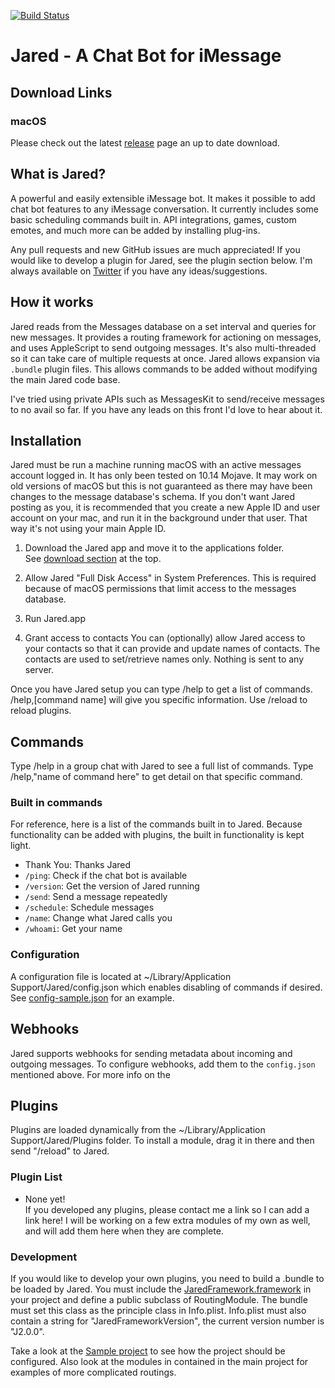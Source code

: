 [![Build Status](https://travis-ci.org/ZekeSnider/Jared.svg?branch=master)](https://travis-ci.org/ZekeSnider/Jared)

<a name='Jared'/>

# Jared - A Chat Bot for iMessage

<a name='Download'/>

## Download Links  
### macOS
Please check out the latest [release](https://github.com/ZekeSnider/Jared/releases/latest) page an up to date download.

## What is Jared?  
A powerful and easily extensible iMessage bot. It makes it possible to add chat bot features to any iMessage conversation. It currently includes some basic scheduling commands built in. API integrations, games, custom emotes, and much more can be added by installing plug-ins. 

Any pull requests and new GitHub issues are much appreciated! If you would like to develop a plugin for Jared, see the plugin section below. I'm always available on [Twitter](https://twitter.com/zekesnider) if you have any ideas/suggestions.

## How it works  
Jared reads from the Messages database on a set interval and queries for new messages. It provides a routing framework for actioning on messages, and uses AppleScript to send outgoing messages. It's also multi-threaded so it can take care of multiple requests at once. Jared allows expansion via `.bundle` plugin files. This allows commands to be added without modifying the main Jared code base. 

I've tried using private APIs such as MessagesKit to send/receive messages to no avail so far. If you have any leads on this front I'd love to hear about it.

## Installation  
Jared must be run a machine running macOS with an active messages account logged in. It has only been tested on 10.14 Mojave. It may work on old versions of macOS but this is not guaranteed as there may have been changes to the message database's schema. If you don't want Jared posting as you, it is recommended that you create a new Apple ID and user account on your mac, and run it in the background under that user. That way it's not using your main Apple ID.

1. Download the Jared app and move it to the applications folder.  
See [download section](#Download) at the top. 

2. Allow Jared "Full Disk Access" in System Preferences.
This is required because of macOS permissions that limit access to the messages database. 

3. Run Jared.app

4. Grant access to contacts
You can (optionally) allow Jared access to your contacts so that it can provide and update names of contacts. The contacts are used to set/retrieve names only. Nothing is sent to any server.

Once you have Jared setup you can type /help to get a list of commands. /help,[command name] will give you specific information. Use /reload to reload plugins.

## Commands

Type /help in a group chat with Jared to see a full list of commands. Type /help,"name of command here" to get detail on that specific command. 

### Built in commands
For reference, here is a list of the commands built in to Jared. Because functionality can be added with plugins, the built in functionality is kept light.

+ Thank You: Thanks Jared
+ `/ping`: Check if the chat bot is available
+ `/version`: Get the version of Jared running
+ `/send`: Send a message repeatedly
+ `/schedule`: Schedule messages
+ `/name`: Change what Jared calls you
+ `/whoami`: Get your name

### Configuration  
A configuration file is located at ~/Library/Application Support/Jared/config.json which enables disabling of commands if desired. See [config-sample.json](config-sample.json) for an example.


## Webhooks
Jared supports webhooks for sending metadata about incoming and outgoing messages. To configure webhooks, add them to the `config.json` mentioned above. For more info on the 

## Plugins  
Plugins are loaded dynamically from the ~/Library/Application Support/Jared/Plugins folder. To install a module, drag it in there and then send "/reload" to Jared. 


### Plugin List  
+ None yet!  
If you developed any plugins, please contact me a link so I can add a link here! I will be working on a few extra modules of my own as well, and will add them here when they are complete.

### Development  
If you would like to develop your own plugins, you need to build a .bundle to be loaded by Jared. You must include the [JaredFramework.framework](/JaredFramework/JaredFramework.framework) in your project and define a public subclass of RoutingModule. The bundle must set this class as the principle class in Info.plist. Info.plist must also contain a string for "JaredFrameworkVersion", the current version number is "J2.0.0".

Take a look at the [Sample project](/SampleModule) to see how the project should be configured. Also look at the modules in contained in the main project for examples of more complicated routings.  
